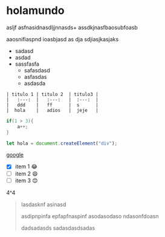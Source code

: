 # holamundo

asljf asfnasidnasdljjnnasds+
assdkjnasfbaosubfoasb

aaosnifiaspnd ioasbjasd as dja sdjiasjkasjaks

- sadasd
- asdad
- sassfasfa
  - safasdasd
  - asfasdas
  - asdasda

<!-- Crear una tabla -->
    | titulo 1 | titulo 2  | titulo3 |
    |   :---:  |   :---:   |  :---:  |
    |   ddd    |   ff      |  s      |
    |  hola    |   adios   |  jeje   |


<!-- Código de C -->
```c
if(1 > 3){
    a++;
}
```

<!-- Código de Javascript -->
```js
let hola = document.createElement("div");
```

<!-- Link de google -->
[google](https://www.google.es)

<!-- Boxes -->
  - [x] item 1 :joy:
  - [ ] item 2 :smile:
  - [ ] item 3 :blush:

<!-- Potencias -->
4^4

> lasdasknf
> asinasd
> 
> asdipnpinfa epfapfnaspinf 
> asodasodaso ndasonfdoasn
> 
> dadsadasds sadasdasdsadas